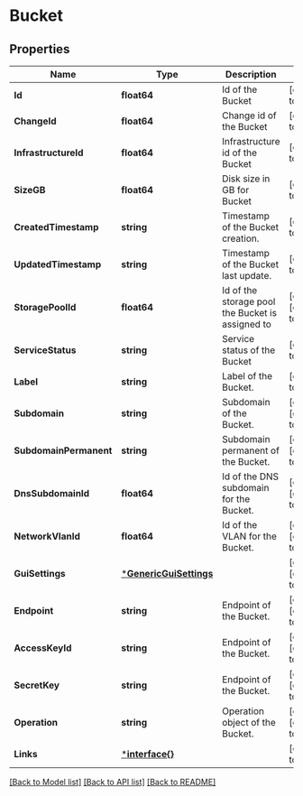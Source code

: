 # Bucket

## Properties
Name | Type | Description | Notes
------------ | ------------- | ------------- | -------------
**Id** | **float64** | Id of the Bucket | [default to null]
**ChangeId** | **float64** | Change id of the Bucket | [default to null]
**InfrastructureId** | **float64** | Infrastructure id of the Bucket | [default to null]
**SizeGB** | **float64** | Disk size in GB for Bucket | [default to null]
**CreatedTimestamp** | **string** | Timestamp of the Bucket creation. | [default to null]
**UpdatedTimestamp** | **string** | Timestamp of the Bucket last update. | [default to null]
**StoragePoolId** | **float64** | Id of the storage pool the Bucket is assigned to | [optional] [default to null]
**ServiceStatus** | **string** | Service status of the Bucket | [default to null]
**Label** | **string** | Label of the Bucket. | [default to null]
**Subdomain** | **string** | Subdomain of the Bucket. | [optional] [default to null]
**SubdomainPermanent** | **string** | Subdomain permanent of the Bucket. | [optional] [default to null]
**DnsSubdomainId** | **float64** | Id of the DNS subdomain for the Bucket. | [optional] [default to null]
**NetworkVlanId** | **float64** | Id of the VLAN for the Bucket. | [optional] [default to null]
**GuiSettings** | [***GenericGuiSettings**](GenericGUISettings.md) |  | [optional] [default to null]
**Endpoint** | **string** | Endpoint of the Bucket. | [optional] [default to null]
**AccessKeyId** | **string** | Endpoint of the Bucket. | [optional] [default to null]
**SecretKey** | **string** | Endpoint of the Bucket. | [optional] [default to null]
**Operation** | **string** | Operation object of the Bucket. | [optional] [default to null]
**Links** | [***interface{}**](interface{}.md) |  | [default to null]

[[Back to Model list]](../README.md#documentation-for-models) [[Back to API list]](../README.md#documentation-for-api-endpoints) [[Back to README]](../README.md)

